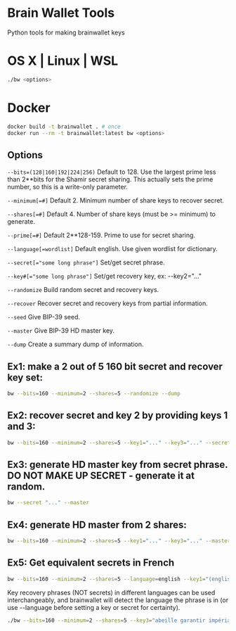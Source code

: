 # Brain Wallet Tools

Python tools for making brainwallet keys

# OS X | Linux | WSL

```bash
./bw <options>
```

# Docker

```bash
docker build -t brainwallet . # once
docker run --rm -t brainwallet:latest bw <options>
```

## Options

`--bits=(128|160|192|224|256)` Default to 128.  Use the largest prime less than 2**bits for the Shamir secret sharing.  This actually sets the prime number, so this is a write-only parameter.

`--minimum[=#]` Default 2. Minimum number of share keys to recover secret.

`--shares[=#]` Default 4. Number of share keys (must be >= minimum) to generate.

`--prime[=#]` Default 2**128-159. Prime to use for secret sharing.

`--language[=wordlist]`  Default english.  Use given wordlist for dictionary.

`--secret[="some long phrase"]` Set/get secret phrase.

`--key#[="some long phrase"]` Set/get recovery key, ex: --key2="..." 

`--randomize` Build random secret and recovery keys.

`--recover` Recover secret and recovery keys from partial information.

`--seed`  Give BIP-39 seed.

`--master` Give BIP-39 HD master key.

`--dump` Create a summary dump of information.

## Ex1: make a 2 out of 5 160 bit secret and recover key set:

```bash
bw --bits=160 --minimum=2 --shares=5 --randomize --dump
```

## Ex2: recover secret and key 2 by providing keys 1 and 3:

```bash
bw --bits=160 --minimum=2 --shares=5 --key1="..." --key3="..." --secret --key2
```

## Ex3: generate HD master key from secret phrase.  DO NOT MAKE UP SECRET - generate it at random.

```bash
bw --secret "..." --master
```

## Ex4: generate HD master from 2 shares:
```bash
bw --bits=160 --minimum=2 --shares=5 --key1="..." --key3="..." --master
```
## Ex5: Get equivalent secrets in French

```bash
bw --bits=160 --minimum=2 --shares=5 --language=english --key1="(english)" --language=french --key1
```

Key recovery phrases (NOT secrets) in different languages can be used interchangeably, and brainwallet will detect the language the phrase is in (or use --language before setting a key or secret for certainty).

```bash
./bw --bits=160 --minimum=2 --shares=5 --key3="abeille garantir impérial écureuil radieux enfouir soleil ethnie empereur fluctuer tamiser aboutir digérer détourer tornade" --key1="ahead copper tonight naive finish rich afford grain swift true virus shrug access gate quantum" --secret
```
